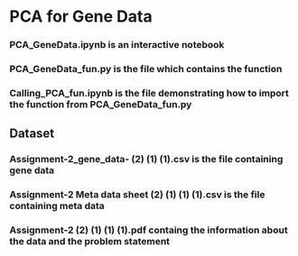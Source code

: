 # PCA for Gene Data

### PCA_GeneData.ipynb is an interactive notebook 
### PCA_GeneData_fun.py is the file which contains the function
### Calling_PCA_fun.ipynb is the file demonstrating how to import the function from PCA_GeneData_fun.py

## Dataset

### Assignment-2_gene_data- (2) (1) (1).csv is the file containing gene data
### Assignment-2 Meta data sheet (2) (1) (1) (1).csv is the file containing meta data
### Assignment-2 (2) (1) (1) (1).pdf containg the information about the data and the problem statement


